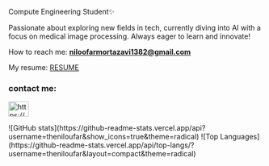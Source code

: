 Compute Engineering Student✨

Passionate about exploring new fields in tech, currently diving into AI with a focus on medical image processing. 
Always eager to learn and innovate!

How to reach me: **niloofarmortazavi1382@gmail.com**

My resume: [RESUME](https://drive.google.com/file/d/1ETEy6bz7JVZHsBpW6nEsDOIorPoindPH/view?usp=sharing)

<h3 align="left">contact me:</h3>
<p align="left">
<a href="https://www.linkedin.com/in/niloufar-mortazavi/" target="blank"><img align="center" src="https://raw.githubusercontent.com/rahuldkjain/github-profile-readme-generator/master/src/images/icons/Social/linked-in-alt.svg" alt="https://www.linkedin.com/in/niloufar-mortazavi/" height="30" width="40" /></a>
</p>
<p>
![GitHub stats](https://github-readme-stats.vercel.app/api?username=theniloufar&show_icons=true&theme=radical)
![Top Languages](https://github-readme-stats.vercel.app/api/top-langs/?username=theniloufar&layout=compact&theme=radical)
</p>




